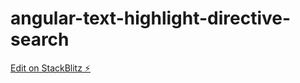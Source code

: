 # angular-text-highlight-directive-search

[Edit on StackBlitz ⚡️](https://stackblitz.com/edit/angular-text-highlight-directive-search)